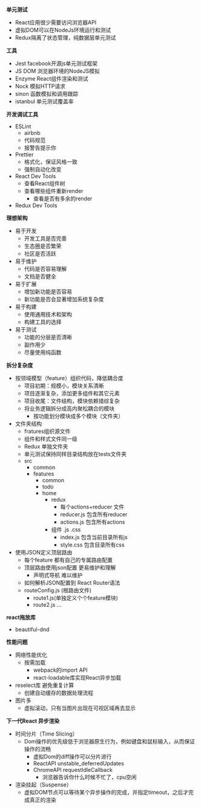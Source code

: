 
**单元测试**
- React应用很少需要访问浏览器API
- 虚拟DOM可以在NodeJs环境运行和测试
- Redux隔离了状态管理，纯数据层单元测试

**工具**
- Jest facebook开源js单元测试框架
- JS DOM 浏览器环境的NodeJS模拟
- Enzyme React组件渲染和测试
- Nock 模拟HTTP请求
- sinon 函数模拟和调用跟踪
- istanbul 单元测试覆盖率

**开发调试工具**
- ESLint
  - airbnb
  - 代码规范
  - 报警告提示你
- Prettier
  - 格式化，保证风格一致
  - 强制自动化改变
- React Dev Tools
  - 查看React组件树
  - 查看哪些组件重新render
    - 查看是否有多余的render
- Redux Dev Tools


**理想架构**
- 易于开发
  - 开发工具是否完善
  - 生态圈是否繁荣
  - 社区是否活跃
- 易于维护
  - 代码是否容易理解
  - 文档是否健全
- 易于扩展
  - 增加新功能是否容易
  - 新功能是否会显著增加系统复杂度
- 易于构建
  - 使用通用技术和架构
  - 构建工具的选择
- 易于测试
  - 功能的分层是否清晰
  - 副作用少
  - 尽量使用纯函数

**拆分复杂度**
- 按领域模型（feature）组织代码，降低耦合度
  - 项目初期：规模小，模块关系清晰
  - 项目逐渐复杂，添加更多组件和其它元素
  - 项目收尾：文件结构，模块依赖错综复杂
  - 将业务逻辑拆分成高内聚松耦合的模块
    - 按功能划分模块成多个模块（文件夹）
- 文件夹结构
  - fratures组织源文件
  - 组件和样式文件同一级
  - Redux 单独文件夹
  - 单元测试保持同样目录结构放在tests文件夹
  - src
    - common
    - features
      - common
      - todo
      - home
        - redux
          - 每个actions+reducer 文件
          - reducer.js 包含所有reducer
          - actions.js 包含所有actions
        - 组件 .js .css
          - index.js 包含当前目录所有js
          - style.css 包含目录所有css
- 使用JSON定义顶层路由
  - 每个feature 都有自己的专属路由配置
  - 顶层路由使用json配置 更易维护和理解
    - 声明式导航 难以维护
  - 如何解析JSON配置到 React Router语法
  - routeConfig.js (根路由文件)
    - route1.js(单独定义个个feature模块)
    - route2.js ...


**react拖放库**
- beautiful-dnd

**性能问题**
- 网络性能优化
  - 按需加载
    - webpack的import API
    - react-loadable库实现React异步加载
- reselect库 避免重复计算
  - 创建自动缓存的数据处理流程
- 图片多
  - 虚拟滚动，只有当图片出现在可视区域再去显示
  
**下一代React 异步渲染**
- 时间分片（Time Slicing）
  - Dom操作的优先级低于浏览器原生行为，例如键盘和鼠标输入，从而保证操作的流畅
    - 虚拟Dom的diff操作可以分片进行
    - ReactAPI unstable_deferredUpdates
    - ChromeAPI requestldleCallback
      - 浏览器告诉你什么时候不忙了，cpu空闲
- 渲染挂起（Suspense）
  - 虚拟DOM节点可以等待某个异步操作的完成，并指定timeout，之后才完成真正的渲染